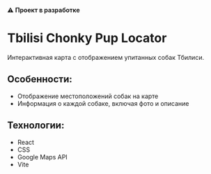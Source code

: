 ⚠️ **Проект в разработке**

# Tbilisi Chonky Pup Locator

Интерактивная карта с отображением упитанных собак Тбилиси.

## Особенности:
- Отображение местоположений собак на карте
- Информация о каждой собаке, включая фото и описание

## Технологии:
- React
- CSS
- Google Maps API
- Vite
